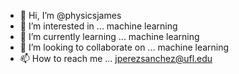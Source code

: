 - 👋 Hi, I’m @physicsjames
- 👀 I’m interested in ... machine learning
- 🌱 I’m currently learning ... machine learning
- 💞️ I’m looking to collaborate on ... machine learning
- 📫 How to reach me ... jperezsanchez@ufl.edu

<!---
physicsjames/physicsjames is a ✨ special ✨ repository because its `README.md` (this file) appears on your GitHub profile.
You can click the Preview link to take a look at your changes.
--->
